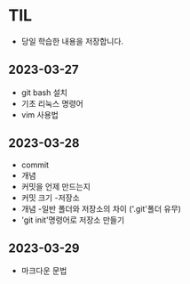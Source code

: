 # TIL
- 당일 학습한 내용을 저장합니다.

## 2023-03-27
- git bash 설치
- 기초 리눅스 명령어
- vim 사용법

## 2023-03-28
- commit
 - 개념
 - 커밋을 언제 만드는지
 - 커밋 크기
 -저장소
  - 개념
  -일반 폴더와 저장소의 차이 ('.git'폴더 유무)
  - 'git init'명령어로 저장소 만들기

## 2023-03-29
- 마크다운 문법